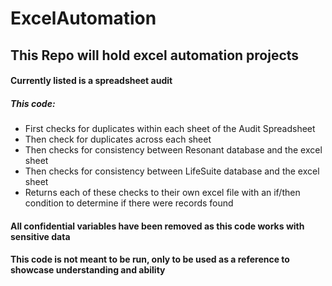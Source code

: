 # ExcelAutomation

## This Repo will hold excel automation projects
#### Currently listed is a spreadsheet audit
##### This code:
*	First checks for duplicates within each sheet of the Audit Spreadsheet 
*	Then check for duplicates across each sheet
*	Then checks for consistency between Resonant database and the excel sheet
*	Then checks for consistency between LifeSuite database and the excel sheet
*	Returns each of these checks to their own excel file with an if/then condition to determine if there were records found

#### All confidential variables have been removed as this code works with sensitive data
#### This code is not meant to be run, only to be used as a reference to showcase understanding and ability

